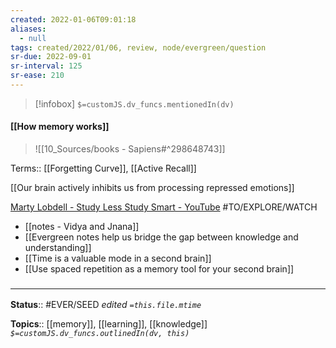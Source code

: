 ```yaml
---
created: 2022-01-06T09:01:18 
aliases:
  - null
tags: created/2022/01/06, review, node/evergreen/question
sr-due: 2022-09-01
sr-interval: 125
sr-ease: 210
---
```

> [!infobox]
`$=customJS.dv_funcs.mentionedIn(dv)`

#### [[How memory works]] 


> ![[10_Sources/books - Sapiens#^298648743]]

Terms:: [[Forgetting Curve]], [[Active Recall]]

[[Our brain actively inhibits us from processing repressed emotions]]

[Marty Lobdell - Study Less Study Smart - YouTube](https://youtu.be/IlU-zDU6aQ0) #TO/EXPLORE/WATCH 

- [[notes - Vidya and Jnana]]
- [[Evergreen notes help us bridge the gap between knowledge and understanding]]
- [[Time is a valuable mode in a second brain]]
- [[Use spaced repetition as a memory tool for your second brain]]

### <hr class="footnote"/>

**Status**:: #EVER/SEED 
*edited `=this.file.mtime`*

**Topics**:: [[memory]], [[learning]], [[knowledge]]
*`$=customJS.dv_funcs.outlinedIn(dv, this)`*
